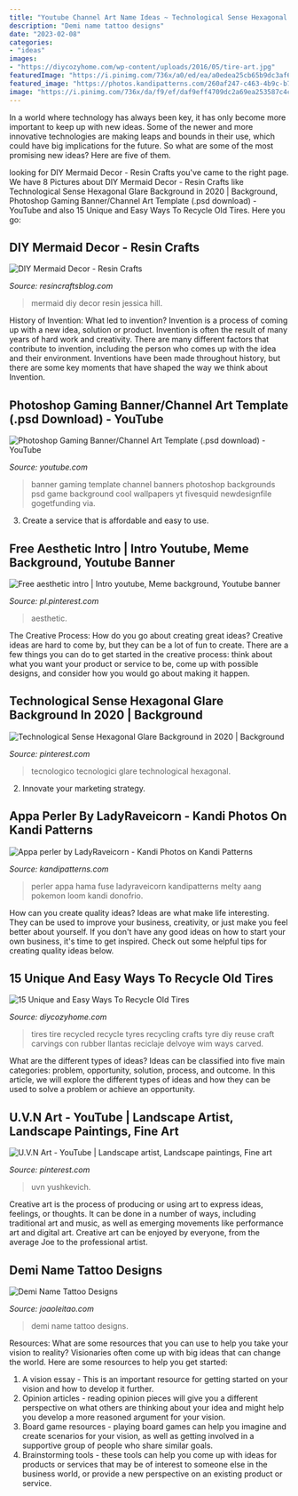 ```yaml
---
title: "Youtube Channel Art Name Ideas ~ Technological Sense Hexagonal Glare Background In 2020"
description: "Demi name tattoo designs"
date: "2023-02-08"
categories:
- "ideas"
images:
- "https://diycozyhome.com/wp-content/uploads/2016/05/tire-art.jpg"
featuredImage: "https://i.pinimg.com/736x/a0/ed/ea/a0edea25cb65b9dc3af67b029c59bee4.jpg"
featured_image: "https://photos.kandipatterns.com/260af247-c463-4b9c-b763-e69f4d5d1794/8.resize_700x.jpg"
image: "https://i.pinimg.com/736x/da/f9/ef/daf9eff4709dc2a69ea253587c4c1c22.jpg"
---
```



In a world where technology has always been key, it has only become more important to keep up with new ideas. Some of the newer and more innovative technologies are making leaps and bounds in their use, which could have big implications for the future. So what are some of the most promising new ideas? Here are five of them.

	

		
looking for DIY Mermaid Decor - Resin Crafts you've came to the right page. We have 8 Pictures about DIY Mermaid Decor - Resin Crafts like Technological Sense Hexagonal Glare Background in 2020 | Background, Photoshop Gaming Banner/Channel Art Template (.psd download) - YouTube and also 15 Unique and Easy Ways To Recycle Old Tires. Here you go:
		
    
## DIY Mermaid Decor - Resin Crafts

<img loading=lazy src="https://resincraftsblog.com/wp-content/uploads/2019/09/DIY-Mermaid-Decor.png" onerror="this.onerror=null;this.src='https://tse4.mm.bing.net/th?id=OIP.fk8D3eHokMHMadrGA88jbQHaLH&amp;pid=15.1';" alt="DIY Mermaid Decor - Resin Crafts">

_Source: resincraftsblog.com_

>mermaid diy decor resin jessica hill. 

	

History of Invention: What led to invention?
Invention is a process of coming up with a new idea, solution or product. Invention is often the result of many years of hard work and creativity. There are many different factors that contribute to invention, including the person who comes up with the idea and their environment. Inventions have been made throughout history, but there are some key moments that have shaped the way we think about Invention.

    
## Photoshop Gaming Banner/Channel Art Template (.psd Download) - YouTube

<img loading=lazy src="https://i.ytimg.com/vi/8jf1V6RLmBo/maxresdefault.jpg" onerror="this.onerror=null;this.src='https://tse4.mm.bing.net/th?id=OIP.2fJX8pQlDs1Kf_EDs2qNwQHaEK&amp;pid=15.1';" alt="Photoshop Gaming Banner/Channel Art Template (.psd download) - YouTube">

_Source: youtube.com_

>banner gaming template channel banners photoshop backgrounds psd game background cool wallpapers yt fivesquid newdesignfile gogetfunding via. 

	

3. Create a service that is affordable and easy to use.

    
## Free Aesthetic Intro | Intro Youtube, Meme Background, Youtube Banner

<img loading=lazy src="https://i.pinimg.com/736x/a0/ed/ea/a0edea25cb65b9dc3af67b029c59bee4.jpg" onerror="this.onerror=null;this.src='https://tse1.mm.bing.net/th?id=OIP.yhaJRbgnA-fPM7nKF99iRwHaEK&amp;pid=15.1';" alt="Free aesthetic intro | Intro youtube, Meme background, Youtube banner">

_Source: pl.pinterest.com_

>aesthetic. 

	

The Creative Process: How do you go about creating great ideas?
Creative ideas are hard to come by, but they can be a lot of fun to create. There are a few things you can do to get started in the creative process: think about what you want your product or service to be, come up with possible designs, and consider how you would go about making it happen.

    
## Technological Sense Hexagonal Glare Background In 2020 | Background

<img loading=lazy src="https://i.pinimg.com/736x/6b/43/92/6b43929c2ce5fd7cf44d4a6c8cf93072.jpg" onerror="this.onerror=null;this.src='https://tse4.mm.bing.net/th?id=OIP.IOP5Fjq6WNEP29NxQQmpuAHaJ5&amp;pid=15.1';" alt="Technological Sense Hexagonal Glare Background in 2020 | Background">

_Source: pinterest.com_

>tecnologico tecnologici glare technological hexagonal. 

	

2. Innovate your marketing strategy.

    
## Appa Perler By LadyRaveicorn - Kandi Photos On Kandi Patterns

<img loading=lazy src="https://photos.kandipatterns.com/260af247-c463-4b9c-b763-e69f4d5d1794/8.resize_700x.jpg" onerror="this.onerror=null;this.src='https://tse4.mm.bing.net/th?id=OIP.PGeQfkwzfTp1IxFd2E1ZZAHaNd&amp;pid=15.1';" alt="Appa perler by LadyRaveicorn - Kandi Photos on Kandi Patterns">

_Source: kandipatterns.com_

>perler appa hama fuse ladyraveicorn kandipatterns melty aang pokemon loom kandi donofrio. 

	

How can you create quality ideas?
Ideas are what make life interesting. They can be used to improve your business, creativity, or just make you feel better about yourself. If you don't have any good ideas on how to start your own business, it's time to get inspired. Check out some helpful tips for creating quality ideas below.

    
## 15 Unique And Easy Ways To Recycle Old Tires

<img loading=lazy src="https://diycozyhome.com/wp-content/uploads/2016/05/tire-art.jpg" onerror="this.onerror=null;this.src='https://tse2.mm.bing.net/th?id=OIP.7TngvXKKWi4QFVeEPENg8wHaIh&amp;pid=15.1';" alt="15 Unique and Easy Ways To Recycle Old Tires">

_Source: diycozyhome.com_

>tires tire recycled recycle tyres recycling crafts tyre diy reuse craft carvings con rubber llantas reciclaje delvoye wim ways carved. 

	

What are the different types of ideas?
Ideas can be classified into five main categories: problem, opportunity, solution, process, and outcome. In this article, we will explore the different types of ideas and how they can be used to solve a problem or achieve an opportunity.

    
## U.V.N Art - YouTube | Landscape Artist, Landscape Paintings, Fine Art

<img loading=lazy src="https://i.pinimg.com/736x/da/f9/ef/daf9eff4709dc2a69ea253587c4c1c22.jpg" onerror="this.onerror=null;this.src='https://tse4.mm.bing.net/th?id=OIP.7s-eYood4t72gNpmbzi50wHaFj&amp;pid=15.1';" alt="U.V.N Art - YouTube | Landscape artist, Landscape paintings, Fine art">

_Source: pinterest.com_

>uvn yushkevich. 

	

Creative art is the process of producing or using art to express ideas, feelings, or thoughts. It can be done in a number of ways, including traditional art and music, as well as emerging movements like performance art and digital art. Creative art can be enjoyed by everyone, from the average Joe to the professional artist.

    
## Demi Name Tattoo Designs

<img loading=lazy src="https://www.joaoleitao.com/tattoo-name/files/female-names1/tattoo-design-name-demi-12.png" onerror="this.onerror=null;this.src='https://tse3.mm.bing.net/th?id=OIP.K_o45Av0BWFkQaXOMyMcKwHaEx&amp;pid=15.1';" alt="Demi Name Tattoo Designs">

_Source: joaoleitao.com_

>demi name tattoo designs. 

	

Resources: What are some resources that you can use to help you take your vision to reality?
Visionaries often come up with big ideas that can change the world. Here are some resources to help you get started: 
1. A vision essay - This is an important resource for getting started on your vision and how to develop it further. 
2. Opinion articles - reading opinion pieces will give you a different perspective on what others are thinking about your idea and might help you develop a more reasoned argument for your vision. 
3. Board game resources - playing board games can help you imagine and create scenarios for your vision, as well as getting involved in a supportive group of people who share similar goals. 
4. Brainstorming tools - these tools can help you come up with ideas for products or services that may be of interest to someone else in the business world, or provide a new perspective on an existing product or service.

